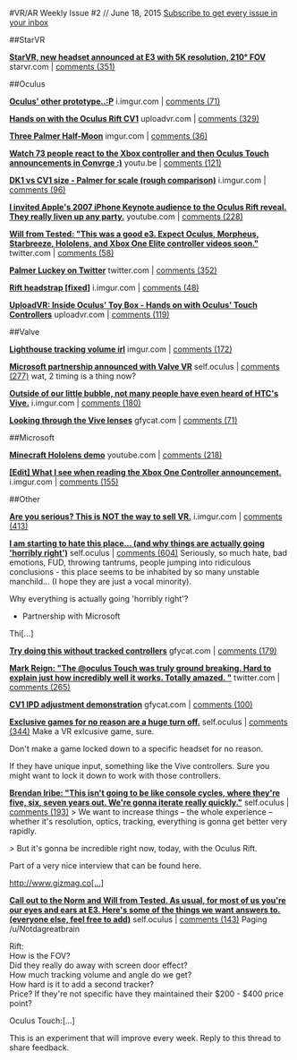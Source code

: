 
#VR/AR Weekly
Issue #2 // June 18, 2015
[Subscribe to get every issue in your inbox](http://www.vrarweekly.com)


	
##StarVR

**[StarVR, new headset announced at E3 with 5K resolution, 210° FOV](http://www.starvr.com)**
starvr.com | [comments (351)](https://www.reddit.com/r/oculus/comments/39s1kw/starvr_new_headset_announced_at_e3_with_5k/)


##Oculus

**[Oculus' other prototype..:P](http://i.imgur.com/NSF7CLw.jpg)**
i.imgur.com | [comments (71)](https://www.reddit.com/r/oculus/comments/39h6sm/oculus_other_prototypep/)


**[Hands on with the Oculus Rift CV1](http://uploadvr.com/back-to-the-chair-hands-on-with-the-oculus-rift-consumer-version/)**
uploadvr.com | [comments (329)](https://www.reddit.com/r/oculus/comments/3a303m/hands_on_with_the_oculus_rift_cv1/)


**[Three Palmer Half-Moon](http://imgur.com/MaUsD0g)**
imgur.com | [comments (36)](https://www.reddit.com/r/oculus/comments/3a7h7f/three_palmer_halfmoon/)


**[Watch 73 people react to the Xbox controller and then Oculus Touch announcements in Convrge :)](https://youtu.be/oW-8VeSEsP4)**
youtu.be | [comments (121)](https://www.reddit.com/r/oculus/comments/39hlap/watch_73_people_react_to_the_xbox_controller_and/)


**[DK1 vs CV1 size - Palmer for scale (rough comparison)](http://i.imgur.com/sra939K.jpg)**
i.imgur.com | [comments (96)](https://www.reddit.com/r/oculus/comments/3a40h3/dk1_vs_cv1_size_palmer_for_scale_rough_comparison/)


**[I invited Apple's 2007 iPhone Keynote audience to the Oculus Rift reveal. They really liven up any party.](https://www.youtube.com/watch?v=Qzww8afzxew)**
youtube.com | [comments (228)](https://www.reddit.com/r/oculus/comments/39odzy/i_invited_apples_2007_iphone_keynote_audience_to/)


**[Will from Tested: "This was a good e3. Expect Oculus, Morpheus, Starbreeze, Hololens, and Xbox One Elite controller videos soon."](https://twitter.com/willsmith/status/611318988157521920)**
twitter.com | [comments (58)](https://www.reddit.com/r/oculus/comments/3a84t8/will_from_tested_this_was_a_good_e3_expect_oculus/)


**[Palmer Luckey on Twitter](https://twitter.com/PalmerLuckey/status/609057819942211585)**
twitter.com | [comments (352)](https://www.reddit.com/r/oculus/comments/39h4z4/palmer_luckey_on_twitter/)


**[Rift headstrap [fixed]](http://i.imgur.com/MMqA3Dz.jpg)**
i.imgur.com | [comments (48)](https://www.reddit.com/r/oculus/comments/39mu64/rift_headstrap_fixed/)


**[UploadVR: Inside Oculus' Toy Box - Hands on with Oculus' Touch Controllers](http://uploadvr.com/inside-oculus-toy-box-hands-on-with-oculus-touch-controllers/)**
uploadvr.com | [comments (119)](https://www.reddit.com/r/oculus/comments/3a48y9/uploadvr_inside_oculus_toy_box_hands_on_with/)


##Valve

**[Lighthouse tracking volume irl](http://imgur.com/YfPH9a4)**
imgur.com | [comments (172)](https://www.reddit.com/r/oculus/comments/39r9s5/lighthouse_tracking_volume_irl/)


**[Microsoft partnership announced with Valve VR](http://www.reddit.com/r/oculus/comments/39xs1i/microsoft_partnership_announced_with_valve_vr/)**
self.oculus | [comments (277)](https://www.reddit.com/r/oculus/comments/39xs1i/microsoft_partnership_announced_with_valve_vr/)
wat, 2 timing is a thing now?

**[Outside of our little bubble, not many people have even heard of HTC's Vive.](http://i.imgur.com/Pi7lTT2.png)**
i.imgur.com | [comments (180)](https://www.reddit.com/r/oculus/comments/3a5gpj/outside_of_our_little_bubble_not_many_people_have/)


**[Looking through the Vive lenses](http://gfycat.com/BowedDevotedFly)**
gfycat.com | [comments (71)](https://www.reddit.com/r/oculus/comments/39h2vi/looking_through_the_vive_lenses/)


##Microsoft

**[Minecraft Hololens demo](https://www.youtube.com/watch?t=14&amp;v=xgakdcEzVwg)**
youtube.com | [comments (218)](https://www.reddit.com/r/oculus/comments/39xwfh/minecraft_hololens_demo/)


**[[Edit] What I see when reading the Xbox One Controller announcement.](http://i.imgur.com/YNwWi4d.png)**
i.imgur.com | [comments (155)](https://www.reddit.com/r/oculus/comments/39irpz/edit_what_i_see_when_reading_the_xbox_one/)


##Other

**[Are you serious? This is NOT the way to sell VR.](http://i.imgur.com/vxapzhN.jpg)**
i.imgur.com | [comments (413)](https://www.reddit.com/r/oculus/comments/39hejc/are_you_serious_this_is_not_the_way_to_sell_vr/)


**[I am starting to hate this place... (and why things are actually going 'horribly right')](http://www.reddit.com/r/oculus/comments/39km6o/i_am_starting_to_hate_this_place_and_why_things/)**
self.oculus | [comments (604)](https://www.reddit.com/r/oculus/comments/39km6o/i_am_starting_to_hate_this_place_and_why_things/)
Seriously, so much hate, bad emotions, FUD, throwing tantrums, people jumping into ridiculous conclusions - this place seems to be inhabited by so many unstable manchild... (I hope they are just a vocal minority).

Why everything is actually going 'horribly right'?

* Partnership with Microsoft

Thi[...]

**[Try doing this without tracked controllers](http://gfycat.com/WideeyedTimelyChafer)**
gfycat.com | [comments (179)](https://www.reddit.com/r/oculus/comments/39h5uz/try_doing_this_without_tracked_controllers/)


**[Mark Reign: "The @oculus Touch was truly ground breaking. Hard to explain just how incredibly well it works. Totally amazed. "](https://twitter.com/MarkRein/status/610863141061328897)**
twitter.com | [comments (265)](https://www.reddit.com/r/oculus/comments/3a28mp/mark_reign_the_oculus_touch_was_truly_ground/)


**[CV1 IPD adjustment demonstration](http://gfycat.com/FormalUnfoldedBluetonguelizard)**
gfycat.com | [comments (100)](https://www.reddit.com/r/oculus/comments/39k7me/cv1_ipd_adjustment_demonstration/)


**[Exclusive games for no reason are a huge turn off.](http://www.reddit.com/r/oculus/comments/39h15g/exclusive_games_for_no_reason_are_a_huge_turn_off/)**
self.oculus | [comments (344)](https://www.reddit.com/r/oculus/comments/39h15g/exclusive_games_for_no_reason_are_a_huge_turn_off/)
Make a VR exlcusive game, sure.

Don't make a game locked down to a specific headset for no reason.

If they have unique input, something like the Vive controllers. Sure you might want to lock it down to work with those controllers.


**[Brendan Iribe: "This isn't going to be like console cycles, where they're five, six, seven years out. We're gonna iterate really quickly."](http://www.reddit.com/r/oculus/comments/39qp7t/brendan_iribe_this_isnt_going_to_be_like_console/)**
self.oculus | [comments (193)](https://www.reddit.com/r/oculus/comments/39qp7t/brendan_iribe_this_isnt_going_to_be_like_console/)
&gt; We want to increase things – the whole experience – whether it's resolution, optics, tracking, everything is gonna get better very rapidly.

&gt; But it's gonna be incredible right now, today, with the Oculus Rift.

Part of a very nice interview that can be found here.

http://www.gizmag.co[...]

**[Call out to the Norm and Will from Tested. As usual, for most of us you're our eyes and ears at E3. Here's some of the things we want answers to. (everyone else, feel free to add)](http://www.reddit.com/r/oculus/comments/39k0wh/call_out_to_the_norm_and_will_from_tested_as/)**
self.oculus | [comments (143)](https://www.reddit.com/r/oculus/comments/39k0wh/call_out_to_the_norm_and_will_from_tested_as/)
Paging /u/Notdagreatbrain

Rift:  
How is the FOV?  
Did they really do away with screen door effect?  
How much tracking volume and angle do we get?   
How hard is it to add a second tracker?  
Price?  If they're not specific have they maintained their $200 - $400 price point?  
  
  
Oculus Touch:[...]


This is an experiment that will improve every week. Reply to this thread to share feedback. 
